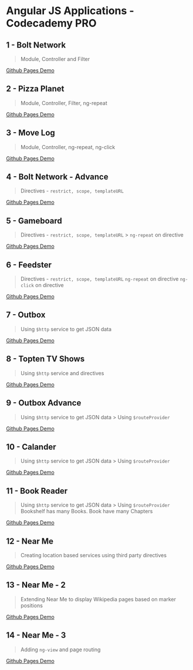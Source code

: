 # Angular JS Applications - Codecademy PRO

## 1 - Bolt Network
> Module, Controller and Filter 

[Github Pages Demo](01-bolt-network/index.html)

## 2 - Pizza Planet
> Module, Controller, Filter, ng-repeat

[Github Pages Demo](02-pizza-planet/index.html)

## 3 - Move Log
> Module, Controller, ng-repeat, ng-click

[Github Pages Demo](03-move-log/index.html)

## 4 - Bolt Network - Advance
> Directives - ``restrict, scope, templateURL``

[Github Pages Demo](04-bolt-network-adv/index.html)

## 5 - Gameboard
> Directives - ``restrict, scope, templateURL`` > ``ng-repeat`` on directive 

[Github Pages Demo](05-gameboard/index.html)

## 6 - Feedster
> Directives - ``restrict, scope, templateURL``   ``ng-repeat`` on directive  ``ng-click`` on directive

[Github Pages Demo](06-feedster/index.html)

## 7 - Outbox
> Using ``$http`` service to get JSON data

[Github Pages Demo](07-outbox/index.html)

## 8 - Topten TV Shows
> Using ``$http`` service and directives

[Github Pages Demo](08-top-ten/index.html)

## 9 - Outbox Advance
> Using ``$http`` service to get JSON data > Using ``$routeProvider``

[Github Pages Demo](09-outbox-adv/index.html)


## 10 - Calander
> Using ``$http`` service to get JSON data > Using ``$routeProvider``

[Github Pages Demo](10-calandar/index.html)


## 11 - Book Reader
> Using ``$http`` service to get JSON data > Using ``$routeProvider``
> Bookshelf has many Books. Book have many Chapters

[Github Pages Demo](11-reader/index.html)

## 12 - Near Me
> Creating location based services using third party directives

[Github Pages Demo](12-near-me/index.html)

## 13 - Near Me - 2
> Extending Near Me to display Wikipedia pages based on marker positions

[Github Pages Demo](13-near-me-2/index.html)

## 14 - Near Me - 3
> Adding `ng-view` and page routing

[Github Pages Demo](14-near-me-3/index.html)
